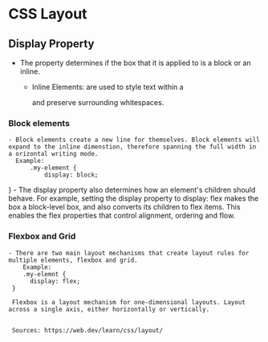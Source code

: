 # CSS Layout 


## Display Property
  - The <display> property determines if the box that it is applied to is a block or an inline.
    - Inline Elements: are used to style text within a <p> and preserve surrounding whitespaces. 
  
  ### Block elements
    - Block elements create a new line for themselves. Block elements will expand to the inline dimenstion, therefore spanning the full width in a orizontal writing mode. 
      Example:
          .my-element {
	          display: block;
}
       - The display property also determines how an element's children should behave. For example, setting the display property to display: flex makes the box a block-level box, and also converts its children to flex items. This enables the flex properties that control alignment, ordering and flow. 

  
  ### Flexbox and Grid
    - There are two main layout mechanisms that create layout rules for multiple elements, flexbox and grid.
        Example:
        .my-elemnt {
          display: flex;
     }
     
     Flexbox is a layout mechanism for one-dimensional layouts. Layout across a single axis, either horizontally or vertically.


     Sources: https://web.dev/learn/css/layout/